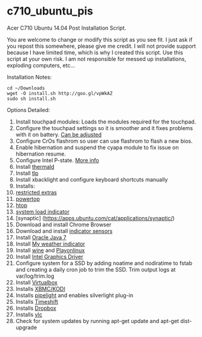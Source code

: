 c710_ubuntu_pis
===============

Acer C710 Ubuntu 14.04 Post Installation Script. 

You are welcome to change or modify this script as you see fit. I just ask if you repost this somewhere, please give me credit. I will not provide support because I have limited time, which is why I created this script. Use this script at your own risk. I am not responsible for messed up installations, exploding computers,  etc...

Installation Notes:
```
cd ~/Downloads
wget -O install.sh http://goo.gl/vpWkAZ
sudo sh install.sh
```
Options Detailed:

1. Install touchpad modules: Loads the modules required for the touchpad.
2. Configure the touchpad settings so it is smoother and it fixes problems with it on battery. [Can be adjusted](https://johnlewis.ie/mediawiki/index.php?title=Ubuntu_Post_Installation)
3. Configure CrOs flashrom so user can use flashrom to flash a new bios.
4. Enable hibernation and suspend the cyapa module to fix issue on hibernation resume.
5. Configure Intel P-state. [More info](http://www.webupd8.org/2014/04/prevent-your-laptop-from-overheating.html)
6. Install [thermald](https://01.org/linux-thermal-daemon/documentation/introduction-thermal-daemon)
7. Install [tlp](http://linrunner.de/en/tlp/tlp.html)
8. Install xbacklight and configure keyboard shortcuts manually
9. Installs:
  1. [restricted extras](https://en.wikipedia.org/wiki/Ubuntu-restricted-extras)
  2. [powertop](https://01.org/powertop)
  3. [htop](http://hisham.hm/htop/)
  4. [system load indicator](https://apps.ubuntu.com/cat/applications/precise/indicator-multiload/)
  5. [synaptic] (https://apps.ubuntu.com/cat/applications/synaptic/)
10. Download and install Chrome Browser
11. Download and install [indicator sensors](https://launchpad.net/~alexmurray/+archive/ubuntu/indicator-sensors)
12. Install [Oracle Java 7](http://www.webupd8.org/2012/01/install-oracle-java-jdk-7-in-ubuntu-via.html)
13. Install [My weather indicator](https://launchpad.net/my-weather-indicator)
14. Install [wine](https://en.wikipedia.org/wiki/Wine_(software)) and [Playonlinux](http://www.playonlinux.com/en/)
15. Install [Intel Graphics Driver](https://01.org/linuxgraphics/)
16. Configure system for a SSD by adding noatime and nodiratime to fstab and creating a daily cron job to trim the SSD. Trim output logs at var/log/trim.log
17. Install [Virtualbox](https://www.virtualbox.org/)
18. Installs [XBMC/KODI](http://xbmc.org/)
19. Installs [pipelight](https://launchpad.net/pipelight) and enables silverlight plug-in
20. Installs [Timeshift](http://www.teejeetech.in/p/timeshift.html)
21. Installs [Dropbox](https://www.dropbox.com/)
22. Installs [vlc](https://www.videolan.org/vlc/index.html)
23. Check for system updates by running apt-get update and apt-get dist-upgrade
